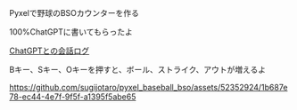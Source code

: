 Pyxelで野球のBSOカウンターを作る

100%ChatGPTに書いてもらったよ

[ChatGPTとの会話ログ](https://chat.openai.com/share/eaa23be7-a95a-4c27-b49a-f53d91a7f005)


Bキー、Sキー、Oキーを押すと、ボール、ストライク、アウトが増えるよ

https://github.com/sugijotaro/pyxel_baseball_bso/assets/52352924/1b687e78-ec44-4e7f-9f5f-a1395f5abe65

